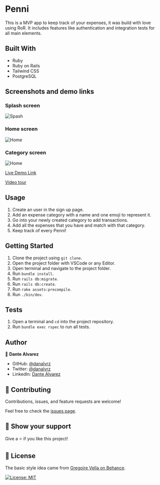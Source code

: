 # Penni

This is a MVP app to keep track of your expenses, it was build with love using RoR. It includes features like authentication and integration tests for all main elements.

## Built With

- Ruby
- Ruby on Rails
- Tailwind CSS
- PostgreSQL

## Screenshots and demo links

### Splash screen
![Spash](./srceenshots/1.png)

### Home screen
![Home](./srceenshots/2.png)

### Category screen
![Home](./srceenshots/3.png)

[Live Demo Link](https://dry-dusk-84510.herokuapp.com)

[Video tour](https://www.loom.com/share/5d1681de54674d7182bfda887d7b04ce)



## Usage

1. Create an user in the sign up page.
2. Add an expense category with a name and one emoji to represent it.
3. Go into your newly created category to add transactions.
4. Add all the expenses that you have and match with that category.
5. Keep track of every Penni!


## Getting Started

1. Clone the project using `git clone`.
2. Open the project folder with VSCode or any Editor.
3. Open terminal and navigate to the project folder.
4. Run `bundle install`.
5. Run `rails db:migrate`.
6. Run `rails db:create`.
7. Run `rake assets:precompile`.
8. Run `./bin/dev`.


## Tests

1. Open a terminal and `cd` into the project repository.
2. Run `bundle exec rspec` to run all tests.


## Author

👤 **Dante Alvarez**

- GitHub: [@danalvrz](https://github.com/danalvrz)
- Twitter: [@danalvrz](https://twitter.com/danalvrz)
- LinkedIn: [Dante Alvarez](https://www.linkedin.com/in/dante-alvarez-p/)

## 🤝 Contributing

Contributions, issues, and feature requests are welcome!

Feel free to check the [issues page](../../issues).

## 👏 Show your support

Give a ⭐️ if you like this project!

## 📝 License

The basic style idea came from [ Gregoire Vella on Behance](https://www.behance.net/gregoirevella).

[![License: MIT](https://img.shields.io/badge/License-MIT-yellow.svg)](https://opensource.org/licenses/MIT)
